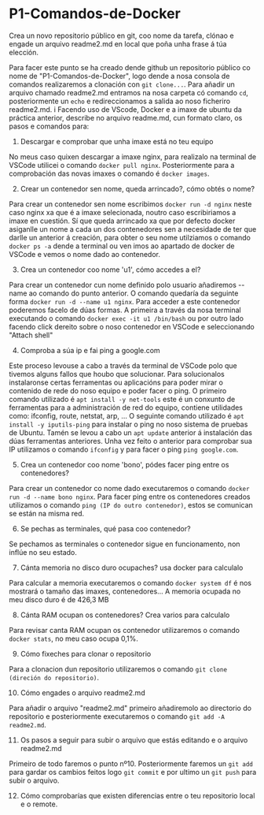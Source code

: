 # P1-Comandos-de-Docker
Crea un novo repositorio público en git, coo nome da tarefa, clónao e engade un arquivo readme2.md en local que poña unha frase á túa elección.

Para facer este punto se ha creado dende github un repositorio público co nome de "P1-Comandos-de-Docker", logo dende a nosa consola de comandos realizaremos a clonación con `git clone...`.
Para añadir un arquivo chamado readme2.md entramos na nosa carpeta có comando `cd`, posteriormente un `echo` e redireccionamos a salida ao noso ficheriro readme2.md.
i 
Facendo uso de VScode, Docker e a imaxe de ubuntu da práctica anterior, describe no arquivo readme.md, cun formato claro, os pasos e comandos para:
1. Descargar e comprobar que unha imaxe está no teu equipo

No meus caso quixen descargar a imaxe nginx, para realizalo na terminal de VSCode utilicei o comando `docker pull nginx`.
Posteriormente para a comprobación das novas imaxes o comando é `docker images`. 

2. Crear un contenedor sen nome, queda arrincado?, cómo obtés o nome?

Para crear un contenedor sen nome escribimos `docker run -d nginx` neste caso nginx xa que é a imaxe selecionada, noutro caso escribiriamos a imaxe en cuestión. Sí que queda arrincado xa que por defecto docker asiganlle un nome a cada un dos contenedores sen a necesidade de ter que darlle un anterior á creación, para obter o seu nome utilziamos o comando `docker ps -a` dende a terminal ou ven imos ao apartado de docker de VSCode e vemos o nome dado ao contenedor.

3. Crea un contenedor coo nome 'u1', cómo accedes a el?

Para crear un contenedor cun nome definido polo usuario añadiremos --name ao comando do punto anterior. O comando quedaría da seguinte forma `docker run -d --name u1 nginx`.
Para acceder a este contenedor poderemos facelo de dúas formas. A primeira a través da nosa terminal executando o comando `docker exec -it u1 /bin/bash` ou por outro lado facendo click dereito sobre o noso contenedor en VSCode e seleccionando "Attach shell"

4. Comproba a súa ip e fai ping a google.com

Este proceso levouse a cabo a través da terminal de VSCode polo que tivemos alguns fallos que houbo que solucionar. Para solucionalos instalaronse certas ferramentas ou aplicacións para poder mirar o contenido de rede do noso equipo e poder facer o ping.
O primeiro comando utilizado é `apt install -y net-tools` este é un conxunto de ferramentas para a administración de red do equipo, contiene utilidades como: ifconfig, route, netstat, arp, ... O seguinte comando utilizado é `apt install -y iputils-ping` para instalar o ping no noso sistema de pruebas de Ubuntu. Tamén se levou a cabo un `apt update` anterior á instalación das dúas ferramentas anteriores.
Unha vez feito o anterior para comprobar sua IP utilizamos o comando `ifconfig` y para facer o ping `ping google.com`.

5. Crea un contenedor coo nome 'bono', pódes facer ping entre os contenedores?

Para crear un contenedor co nome dado executaremos o comando `docker run -d --name bono nginx`.
Para facer ping entre os contenedores creados utilizamos o comando `ping (IP do outro contenedor)`, estos se comunican se están na misma red.

6. Se pechas as terminales, qué pasa coo contenedor?

Se pechamos as terminales o contenedor sigue en funcionamento, non inflúe no seu estado.

7. Cánta memoria no disco duro ocupaches? usa docker para calculalo

Para calcular a memoria executaremos o comando `docker system df` é nos mostrará o tamaño das imaxes, contenedores... A memoria ocupada no meu disco duro é de 426,3 MB

8. Cánta RAM ocupan os contenedores? Crea varios para calculalo

Para revisar canta RAM ocupan os contenedor utilizaremos o comando `docker stats`, no meu caso ocupa 0,1%.

9. Cómo fixeches para clonar o repositorio

Para a clonacion dun repositorio utilizaremos o comando `git clone (direción do repositorio)`.

10. Cómo engades o arquivo readme2.md

Para añadir o arquivo "readme2.md" primeiro añadiremolo ao directorio do repositorio e posteriormente executaremos o comando `git add -A readme2.md`.

11. Os pasos a seguir para subir o arquivo que estás editando e o arquivo readme2.md

Primeiro de todo faremos o punto nº10. Posteriormente faremos un `git add` para gardar os cambios feitos logo `git commit` e por ultimo un `git push` para subir o arquivo. 

12. Cómo comprobarías que existen diferencias entre o teu repositorio local e o remote.



